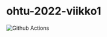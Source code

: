 # ohtu-2022-viikko1
![Github Actions](https://github.com/<hamidaebadi>/<ohtu-2022-viikko1>/workflows/<CI>/badge.svg)
